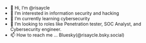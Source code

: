 - 👋 Hi, I’m @risaycle
- 👀 I’m interested in information security and hacking
- 🌱 I’m currently learning cybersecurity
- 💞️ I’m looking to roles like Penetration tester, SOC Analyst, and Cybersecurity engineer.
- 📫 How to reach me ... Bluesky(@risaycle.bsky.social)


<!---
risaycle/risaycle is a ✨ special ✨ repository because its `README.md` (this file) appears on your GitHub profile.
You can click the Preview link to take a look at your changes.
--->
